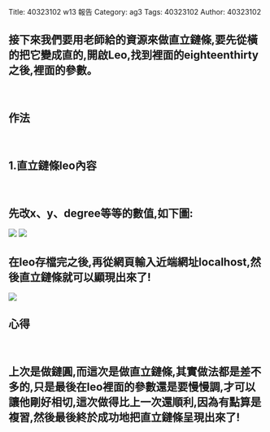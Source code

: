 Title: 40323102 w13 報告
Category: ag3
Tags: 40323102
Author: 40323102

<!-- PELICAN_END_SUMMARY -->

<h2>接下來我們要用老師給的資源來做直立鏈條,要先從橫的把它變成直的,開啟Leo,找到裡面的eighteenthirty之後,裡面的參數。</h2>

</br>
<h2>作法</h2>
</br>
<h2>1.直立鏈條leo內容</h2>
</br>
<h2>先改x、y、degree等等的數值,如下圖:</h2>
<img src="http://imgur.com/nS5y6P8.png">

<img src="http://imgur.com/2gI9DE2.png">

</br>
<h2>在leo存檔完之後,再從網頁輸入近端網址localhost,然後直立鏈條就可以顯現出來了!</h2>
<img src="http://imgur.com/iVosvoP.png">

<h2>心得</h2>
</br>
<h2>上次是做鏈圓,而這次是做直立鏈條,其實做法都是差不多的,只是最後在leo裡面的參數還是要慢慢調,才可以讓他剛好相切,這次做得比上一次還順利,因為有點算是複習,然後最後終於成功地把直立鏈條呈現出來了!</h2>
